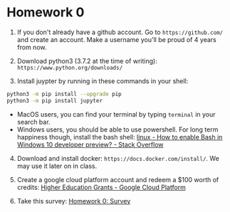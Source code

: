 # Homework 0

1. If you don't already have a github account. Go to `https://github.com/` and create an account. Make a username you'll be proud of 4 years from now.  


2. Download python3 (3.7.2 at the time of writing): `https://www.python.org/downloads/`


3. Install juypter by running in these commands in your shell:
```sh
python3 -m pip install --upgrade pip 
python3 -m pip install jupyter
```
 - MacOS users, you can find your terminal by typing `terminal` in your search bar.
 - Windows users, you should be able to use powershell. For long term happiness though, install the bash shell: [linux - How to enable Bash in Windows 10 developer preview? - Stack Overflow](https://stackoverflow.com/questions/36352627/how-to-enable-bash-in-windows-10-developer-preview)


4. Download and install docker: `https://docs.docker.com/install/`. We may use it later on in class.


5. Create a google cloud platform account and redeem a \$100 worth of credits: [Higher Education Grants - Google Cloud Platform](https://urldefense.proofpoint.com/v2/url?u=https-3A__google.secure.force.com_GCPEDU-3Fcid-3DL5coc3IsY-252BAzvZwfHGS3tFSvTz4wQXc8TQs7ZOvU-252BJh3lwMo8veKfLd0VG4G2XZa&d=DwMFaQ&c=imBPVzF25OnBgGmVOlcsiEgHoG1i6YHLR0Sj_gZ4adc&r=KMCMrYJ8MLVP7SV2R0Re2oyNHKJT-kpYGmdF8cXxJSw&m=cYuFhqDBq84RXUAfnEwHy4gLa_0kXXf4-1rMbPy2LNs&s=NT37P_zTqjpEDHDZf-rcG1Uyp4iSQKMcaP69hfygUIk&e=)


6. Take this survey: [Homework 0: Survey](https://goo.gl/forms/hV8rUMVzjIxEX3S73)
